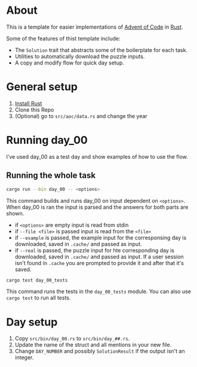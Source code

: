 # About

This is a template for easier implementations of [Advent of Code](https://adventofcode.com/) in [Rust](https://www.rust-lang.org/).

Some of the features of thist template include:

* The `Solution` trait that abstracts some of the boilerplate for each task.
* Utilities to automatically download the puzzle inputs.
* A copy and modify flow for quick day setup.

# General setup

1. [Install Rust](https://www.rust-lang.org/tools/install)
2. Clone this Repo
3. (Optional) go to `src/aoc/data.rs` and change the year

# Running day_00

I've used day_00 as a test day and show examples of how to use the flow.

## Running the whole task

```bash
cargo run --bin day_00 -- <options>
```

This command builds and runs day_00 on input dependent on `<options>`. 
When day_00 is ran the input is parsed and the answers for both parts are shown.


- if `<options>` are empty input is read from stdin
- if `--file <file>` is passed input is read from the `<file>`
- if `--example` is passed, the example input for the corresponsing day is downloaded, saved in `.cache/` and passed as input.
- if `--real` is passed, the puzzle input for hte corresponding day is downloaded, saved in `.cache/` and passed as input. 
  If a user session isn't found in `.cache` you are prompted to provide it and after that it's saved.

```bash
cargo test day_00_tests
```

This command runs the tests in the `day_00_tests` module. You can also use `cargo test` to run all tests.

# Day setup

1. Copy `src/bin/day_00.rs` to `src/bin/day_##.rs`.
2. Update the name of the struct and all mentions in your new file.
3. Change `DAY_NUMBER` and possibly `SolutionResult` if the output isn't an integer.
